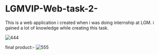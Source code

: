 # LGMVIP-Web-task-2-
This is a web application i created when i was doing internship at LGM.
i gained a lot of knowledge while creating this task.



![444](https://user-images.githubusercontent.com/108059099/181824266-82424c6d-a183-498d-bc09-d9166cf156bf.JPG)









final product:-
![555](https://user-images.githubusercontent.com/108059099/181824328-a0ef481b-9e74-4143-b0d7-22118b5b98db.JPG)
